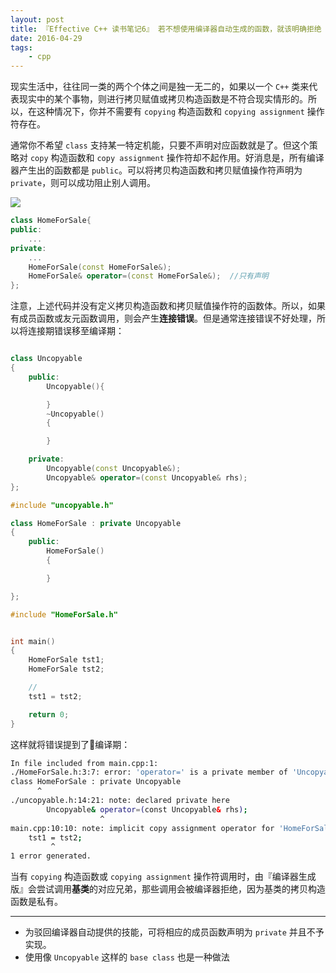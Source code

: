 ```yaml
---
layout: post
title: 『Effective C++ 读书笔记6』 若不想使用编译器自动生成的函数，就该明确拒绝
date: 2016-04-29
tags:
	- cpp
---
```


现实生活中，往往同一类的两个个体之间是独一无二的，如果以一个 `C++` 类来代表现实中的某个事物，则进行拷贝赋值或拷贝构造函数是不符合现实情形的。所以，在这种情况下，你并不需要有 `copying` 构造函数和 `copying assignment` 操作符存在。

<!-- more -->
通常你不希望 `class` 支持某一特定机能，只要不声明对应函数就是了。但这个策略对 `copy` 构造函数和 `copy assignment` 操作符却不起作用。好消息是，所有编译器产生出的函数都是 `public`。可以将拷贝构造函数和拷贝赋值操作符声明为 `private`，则可以成功阻止别人调用。


![](http://olkbjcb09.bkt.clouddn.com/blog/2017-04-19-142545.jpg)
```cpp
class HomeForSale{
public:
	...
private:
	...
	HomeForSale(const HomeForSale&);
	HomeForSale& operator=(const HomeForSale&);  //只有声明
};
```

注意，上述代码并没有定义拷贝构造函数和拷贝赋值操作符的函数体。所以，如果有成员函数或友元函数调用，则会产生**连接错误**。但是通常连接错误不好处理，所以将连接期错误移至编译期：

```cpp

class Uncopyable
{
    public:
        Uncopyable(){

        }
        ~Uncopyable()
        {

        }

    private:
        Uncopyable(const Uncopyable&);
        Uncopyable& operator=(const Uncopyable& rhs);
};
```
```cpp
#include "uncopyable.h"

class HomeForSale : private Uncopyable
{
    public:
        HomeForSale()
        {

        }

};
```
```cpp
#include "HomeForSale.h"


int main()
{
    HomeForSale tst1;
    HomeForSale tst2;

    //
    tst1 = tst2;

    return 0;
}
```

这样就将错误提到了编译期：
```bash
In file included from main.cpp:1:
./HomeForSale.h:3:7: error: 'operator=' is a private member of 'Uncopyable'
class HomeForSale : private Uncopyable
      ^
./uncopyable.h:14:21: note: declared private here
        Uncopyable& operator=(const Uncopyable& rhs);
                    ^
main.cpp:10:10: note: implicit copy assignment operator for 'HomeForSale' first required here
    tst1 = tst2;
         ^
1 error generated.
```

当有 `copying` 构造函数或 `copying assignment` 操作符调用时，由『编译器生成版』会尝试调用**基类**的对应兄弟，那些调用会被编译器拒绝，因为基类的拷贝构造函数是私有。

---

-	为驳回编译器自动提供的技能，可将相应的成员函数声明为 `private` 并且不予实现。
-	使用像 `Uncopyable` 这样的 `base class` 也是一种做法
